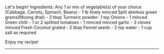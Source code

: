 Let's begin!
Ingredients:
Any 1 or mix of vegetable(s) of your choice (Cabbage, Carrots, Spinach, Beans) - 1 lb finely minced
Split skinless green grams(Moong dhal) - 3 tbsp
Turmeric powder- 1 tsp
Onions - 1 minced
Green chilli - 1 or 2 splitted
tomatoes - 1 minced
minced garlic - 3 cloves minced 
Fresh Coconut grated - 2 tbsp
Fennel seeds -  2 tsp
water - 1 cup
salt as required

Enjoy my recipe!
****************************************************************************************
